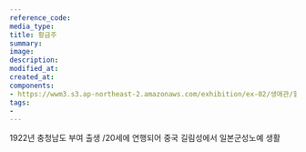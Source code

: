 ```yaml
---
reference_code:
media_type:
title: 황금주
summary: 
image:
description:
modified_at:
created_at:
components:
- https://wwm3.s3.ap-northeast-2.amazonaws.com/exhibition/ex-02/생애관/할머니들/황금주.jpg
tags:
-
---
```

1922년 충청남도 부여 출생 /20세에 연행되어 중국 길림성에서 일본군성노예 생활